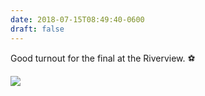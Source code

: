 ```yaml
---
date: 2018-07-15T08:49:40-0600
draft: false
---
```


Good turnout for the final at the Riverview. ⚽️

![](/images/2018/662e89cd23.jpg)

